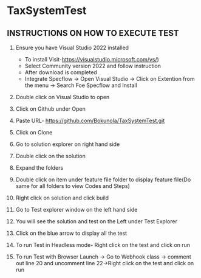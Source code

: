 # TaxSystemTest
 
## INSTRUCTIONS ON HOW TO EXECUTE TEST
 
 1. Ensure you have Visual Studio 2022 installed
 
    * To install Visit-https://visualstudio.microsoft.com/vs/) 
    * Select Community version 2022 and follow instruction
    * After download is completed
    * Integrate Specflow -> Open Visual Studio -> Click on Extention from the menu -> Search Foe Specflow and Install
        
 2. Double click on Visual Studio to open

3. Click on Github under Open

4. Paste URL- https://github.com/Bokunola/TaxSystemTest.git

5. Click on Clone

6. Go to solution explorer on right hand side

7. Double click on the solution

8. Expand the folders

9. Double click on item under feature file folder to display feature file(Do same for all folders to view Codes and Steps)

10. Right click on solution and click build

11. Go to Test explorer window on the left hand side

12. You will see the solution and test on the Left under Test Explorer

13. Click on the blue arrow to display all the test

13. To run Test in Headless mode- Right click on the test and click on run

14. To run Test with Browser Launch -> Go to Webhook class -> comment out line 20 and uncomment line 22->Right click on the test and click on run
